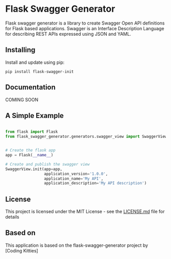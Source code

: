 # Flask Swagger Generator
Flask swagger generator is a library to create Swagger Open API definitions 
for Flask based applications. Swagger is an Interface Description Language for describing REST 
APIs expressed using JSON and YAML. 

## Installing 
Install and update using pip:

```
pip install flask-swagger-init
```

## Documentation
COMING SOON

## A Simple Example

```python

from flask import Flask
from flask_swagger_generator.generators.swagger_view import SwaggerView


# Create the flask app
app = Flask(__name__)

# Create and publish the swagger view
SwaggerView.init(app=app, 
                 application_version='1.0.0', 
                 application_name='My API', 
                 application_description='My API description')
```

## License
This project is licensed under the MIT License - see the [LICENSE.md](LICENSE.md) file for details

## Based on
This application is based on the flask-swagger-generator project by [Coding Kitties]
